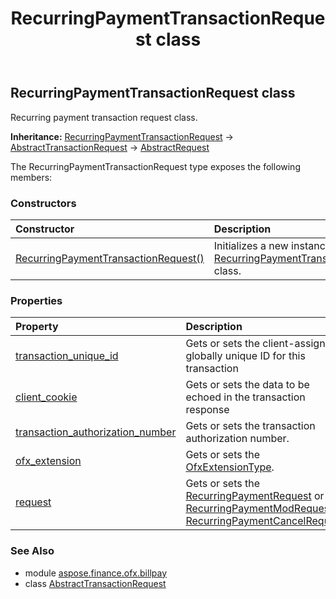 ﻿---
title: RecurringPaymentTransactionRequest class
second_title: Aspose.Finance for Python via .NET API References
description: 
type: docs
weight: 510
url: /python-net/aspose.finance.ofx.billpay/recurringpaymenttransactionrequest/
is_root: false
---

## RecurringPaymentTransactionRequest class

Recurring payment transaction request class.



**Inheritance:** [RecurringPaymentTransactionRequest](/finance/python-net/aspose.finance.ofx.billpay/recurringpaymenttransactionrequest) → 
[AbstractTransactionRequest](/finance/python-net/aspose.finance.ofx/abstracttransactionrequest) → 
[AbstractRequest](/finance/python-net/aspose.finance.ofx/abstractrequest)



The RecurringPaymentTransactionRequest type exposes the following members:

### Constructors
| Constructor | Description |
| :- | :- |
| [RecurringPaymentTransactionRequest()](/finance/python-net/aspose.finance.ofx.billpay/recurringpaymenttransactionrequest/__init__/#) | Initializes a new instance of [RecurringPaymentTransactionRequest](/finance/python-net/aspose.finance.ofx.billpay/recurringpaymenttransactionrequest) class. |


### Properties
| Property | Description |
| :- | :- |
| [transaction_unique_id](/finance/python-net/aspose.finance.ofx.billpay/recurringpaymenttransactionrequest/transaction_unique_id) | Gets or sets the client-assigned globally unique ID for this transaction |
| [client_cookie](/finance/python-net/aspose.finance.ofx.billpay/recurringpaymenttransactionrequest/client_cookie) | Gets or sets the data to be echoed in the transaction response |
| [transaction_authorization_number](/finance/python-net/aspose.finance.ofx.billpay/recurringpaymenttransactionrequest/transaction_authorization_number) | Gets or sets the transaction authorization number. |
| [ofx_extension](/finance/python-net/aspose.finance.ofx.billpay/recurringpaymenttransactionrequest/ofx_extension) | Gets or sets the [OfxExtensionType](/finance/python-net/aspose.finance.ofx/ofxextensiontype). |
| [request](/finance/python-net/aspose.finance.ofx.billpay/recurringpaymenttransactionrequest/request) | Gets or sets the [RecurringPaymentRequest](/finance/python-net/aspose.finance.ofx.billpay/recurringpaymentrequest) or [RecurringPaymentModRequest](/finance/python-net/aspose.finance.ofx.billpay/recurringpaymentmodrequest) or [RecurringPaymentCancelRequest](/finance/python-net/aspose.finance.ofx.billpay/recurringpaymentcancelrequest). |


### See Also

* module [aspose.finance.ofx.billpay](../)
* class [AbstractTransactionRequest](/finance/python-net/aspose.finance.ofx.billpay/abstracttransactionrequest)
